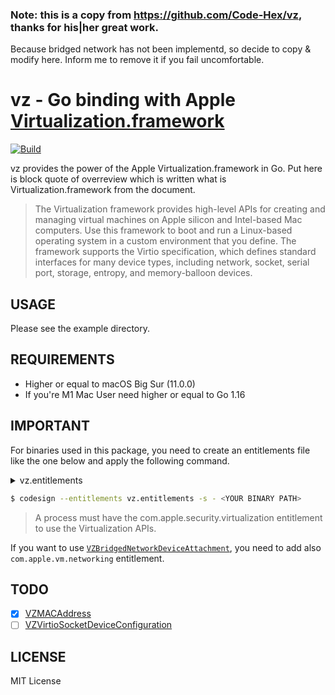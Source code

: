 
### Note: this is a copy from https://github.com/Code-Hex/vz, thanks for his|her great work. 
Because bridged network has not been implementd, so decide to copy & modify here. Inform me to remove it if you fail uncomfortable.

vz - Go binding with Apple [Virtualization.framework](https://developer.apple.com/documentation/virtualization?language=objc)
=======

[![Build](https://github.com/Code-Hex/vz/actions/workflows/compile.yml/badge.svg)](https://github.com/Code-Hex/vz/actions/workflows/compile.yml)

vz provides the power of the Apple Virtualization.framework in Go. Put here is block quote of overreview which is written what is Virtualization.framework from the document.

> The Virtualization framework provides high-level APIs for creating and managing virtual machines on Apple silicon and Intel-based Mac computers. Use this framework to boot and run a Linux-based operating system in a custom environment that you define. The framework supports the Virtio specification, which defines standard interfaces for many device types, including network, socket, serial port, storage, entropy, and memory-balloon devices.

## USAGE

Please see the example directory.

## REQUIREMENTS

- Higher or equal to macOS Big Sur (11.0.0)
- If you're M1 Mac User need higher or equal to Go 1.16

## IMPORTANT

For binaries used in this package, you need to create an entitlements file like the one below and apply the following command.

<details>
<summary>vz.entitlements</summary>

```
<?xml version="1.0" encoding="UTF-8"?>
<!DOCTYPE plist PUBLIC "-//Apple//DTD PLIST 1.0//EN" "http://www.apple.com/DTDs/PropertyList-1.0.dtd">
<plist version="1.0">
<dict>
	<key>com.apple.security.virtualization</key>
	<true/>
</dict>
</plist>
```

</details>

```sh
$ codesign --entitlements vz.entitlements -s - <YOUR BINARY PATH>
```

> A process must have the com.apple.security.virtualization entitlement to use the Virtualization APIs.

If you want to use [`VZBridgedNetworkDeviceAttachment`](https://developer.apple.com/documentation/virtualization/vzbridgednetworkdeviceattachment?language=objc), you need to add also `com.apple.vm.networking` entitlement.

## TODO

- [x] [VZMACAddress](https://developer.apple.com/documentation/virtualization/vzmacaddress?language=objc)
- [ ] [VZVirtioSocketDeviceConfiguration](https://developer.apple.com/documentation/virtualization/sockets?language=objc)

## LICENSE

MIT License